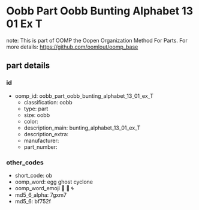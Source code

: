 # Oobb Part Oobb Bunting Alphabet 13 01 Ex T  

note: This is part of OOMP the Oopen Organization Method For Parts. For more details: https://github.com/oomlout/oomp_base

##  part details





### id
* oomp_id: oobb_part_oobb_bunting_alphabet_13_01_ex_T
  * classification: oobb
  * type: part
  * size: oobb
  * color: 
  * description_main: bunting_alphabet_13_01_ex_T
  * description_extra: 
  * manufacturer: 
  * part_number: 

### other_codes
* short_code: ob
* oomp_word: egg ghost cyclone
* oomp_word_emoji :egg: :ghost: :cyclone:
* md5_6_alpha: 7gxm7
* md5_6: bf752f